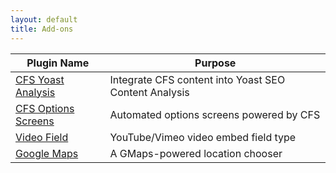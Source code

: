 ```yaml
---
layout: default
title: Add-ons
---
```


| Plugin Name | Purpose |
|--------|---------|
| <a href="https://github.com/jchristopher/cfs-yoast-analysis">CFS Yoast Analysis</a> | Integrate CFS content into Yoast SEO Content Analysis |
| <a href="https://github.com/jchristopher/cfs-options-screens">CFS Options Screens</a> | Automated options screens powered by CFS |
| <a href="https://github.com/evom/custom-field-suite-video">Video Field</a> | YouTube/Vimeo video embed field type |
| <a href="https://github.com/mgibbs189/cfs-google-maps">Google Maps</a> | A GMaps-powered location chooser |

